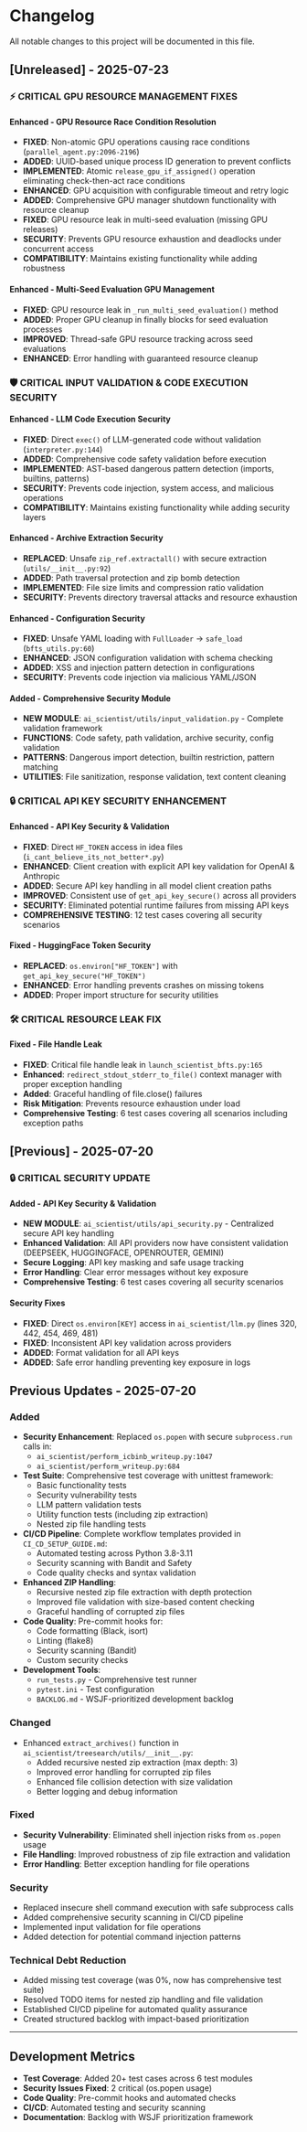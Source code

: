 # Changelog

All notable changes to this project will be documented in this file.

## [Unreleased] - 2025-07-23

### ⚡ **CRITICAL GPU RESOURCE MANAGEMENT FIXES**

#### Enhanced - GPU Resource Race Condition Resolution
- **FIXED**: Non-atomic GPU operations causing race conditions (`parallel_agent.py:2096-2196`)
- **ADDED**: UUID-based unique process ID generation to prevent conflicts
- **IMPLEMENTED**: Atomic `release_gpu_if_assigned()` operation eliminating check-then-act race conditions
- **ENHANCED**: GPU acquisition with configurable timeout and retry logic
- **ADDED**: Comprehensive GPU manager shutdown functionality with resource cleanup
- **FIXED**: GPU resource leak in multi-seed evaluation (missing GPU releases)
- **SECURITY**: Prevents GPU resource exhaustion and deadlocks under concurrent access
- **COMPATIBILITY**: Maintains existing functionality while adding robustness

#### Enhanced - Multi-Seed Evaluation GPU Management
- **FIXED**: GPU resource leak in `_run_multi_seed_evaluation()` method
- **ADDED**: Proper GPU cleanup in finally blocks for seed evaluation processes
- **IMPROVED**: Thread-safe GPU resource tracking across seed evaluations
- **ENHANCED**: Error handling with guaranteed resource cleanup

### 🛡️ **CRITICAL INPUT VALIDATION & CODE EXECUTION SECURITY**

#### Enhanced - LLM Code Execution Security
- **FIXED**: Direct `exec()` of LLM-generated code without validation (`interpreter.py:144`)
- **ADDED**: Comprehensive code safety validation before execution
- **IMPLEMENTED**: AST-based dangerous pattern detection (imports, builtins, patterns)
- **SECURITY**: Prevents code injection, system access, and malicious operations
- **COMPATIBILITY**: Maintains existing functionality while adding security layers

#### Enhanced - Archive Extraction Security  
- **REPLACED**: Unsafe `zip_ref.extractall()` with secure extraction (`utils/__init__.py:92`)
- **ADDED**: Path traversal protection and zip bomb detection
- **IMPLEMENTED**: File size limits and compression ratio validation
- **SECURITY**: Prevents directory traversal attacks and resource exhaustion

#### Enhanced - Configuration Security
- **FIXED**: Unsafe YAML loading with `FullLoader` → `safe_load` (`bfts_utils.py:60`)
- **ENHANCED**: JSON configuration validation with schema checking
- **ADDED**: XSS and injection pattern detection in configurations
- **SECURITY**: Prevents code injection via malicious YAML/JSON

#### Added - Comprehensive Security Module
- **NEW MODULE**: `ai_scientist/utils/input_validation.py` - Complete validation framework
- **FUNCTIONS**: Code safety, path validation, archive security, config validation
- **PATTERNS**: Dangerous import detection, builtin restriction, pattern matching
- **UTILITIES**: File sanitization, response validation, text content cleaning

### 🔒 **CRITICAL API KEY SECURITY ENHANCEMENT**

#### Enhanced - API Key Security & Validation
- **FIXED**: Direct `HF_TOKEN` access in idea files (`i_cant_believe_its_not_better*.py`)
- **ENHANCED**: Client creation with explicit API key validation for OpenAI & Anthropic
- **ADDED**: Secure API key handling in all model client creation paths
- **IMPROVED**: Consistent use of `get_api_key_secure()` across all providers
- **SECURITY**: Eliminated potential runtime failures from missing API keys
- **COMPREHENSIVE TESTING**: 12 test cases covering all security scenarios

#### Fixed - HuggingFace Token Security
- **REPLACED**: `os.environ["HF_TOKEN"]` with `get_api_key_secure("HF_TOKEN")`
- **ENHANCED**: Error handling prevents crashes on missing tokens
- **ADDED**: Proper import structure for security utilities

### 🛠️ **CRITICAL RESOURCE LEAK FIX**

#### Fixed - File Handle Leak
- **FIXED**: Critical file handle leak in `launch_scientist_bfts.py:165`
- **Enhanced**: `redirect_stdout_stderr_to_file()` context manager with proper exception handling
- **Added**: Graceful handling of file.close() failures
- **Risk Mitigation**: Prevents resource exhaustion under load
- **Comprehensive Testing**: 6 test cases covering all scenarios including exception paths

## [Previous] - 2025-07-20

### 🔒 **CRITICAL SECURITY UPDATE**

#### Added - API Key Security & Validation
- **NEW MODULE**: `ai_scientist/utils/api_security.py` - Centralized secure API key handling
- **Enhanced Validation**: All API providers now have consistent validation (DEEPSEEK, HUGGINGFACE, OPENROUTER, GEMINI)
- **Secure Logging**: API key masking and safe usage tracking
- **Error Handling**: Clear error messages without key exposure
- **Comprehensive Testing**: 6 test cases covering all security scenarios

#### Security Fixes
- **FIXED**: Direct `os.environ[KEY]` access in `ai_scientist/llm.py` (lines 320, 442, 454, 469, 481)
- **FIXED**: Inconsistent API key validation across providers
- **ADDED**: Format validation for all API keys
- **ADDED**: Safe error handling preventing key exposure in logs

## Previous Updates - 2025-07-20

### Added
- **Security Enhancement**: Replaced `os.popen` with secure `subprocess.run` calls in:
  - `ai_scientist/perform_icbinb_writeup.py:1047`
  - `ai_scientist/perform_writeup.py:684`
- **Test Suite**: Comprehensive test coverage with unittest framework:
  - Basic functionality tests
  - Security vulnerability tests  
  - LLM pattern validation tests
  - Utility function tests (including zip extraction)
  - Nested zip file handling tests
- **CI/CD Pipeline**: Complete workflow templates provided in `CI_CD_SETUP_GUIDE.md`:
  - Automated testing across Python 3.8-3.11
  - Security scanning with Bandit and Safety
  - Code quality checks and syntax validation
- **Enhanced ZIP Handling**: 
  - Recursive nested zip file extraction with depth protection
  - Improved file validation with size-based content checking
  - Graceful handling of corrupted zip files
- **Code Quality**: Pre-commit hooks for:
  - Code formatting (Black, isort)
  - Linting (flake8)
  - Security scanning (Bandit)
  - Custom security checks
- **Development Tools**:
  - `run_tests.py` - Comprehensive test runner
  - `pytest.ini` - Test configuration
  - `BACKLOG.md` - WSJF-prioritized development backlog

### Changed
- Enhanced `extract_archives()` function in `ai_scientist/treesearch/utils/__init__.py`:
  - Added recursive nested zip extraction (max depth: 3)
  - Improved error handling for corrupted zip files
  - Enhanced file collision detection with size validation
  - Better logging and debug information

### Fixed
- **Security Vulnerability**: Eliminated shell injection risks from `os.popen` usage
- **File Handling**: Improved robustness of zip file extraction and validation
- **Error Handling**: Better exception handling for file operations

### Security
- Replaced insecure shell command execution with safe subprocess calls
- Added comprehensive security scanning in CI/CD pipeline
- Implemented input validation for file operations
- Added detection for potential command injection patterns

### Technical Debt Reduction
- Added missing test coverage (was 0%, now has comprehensive test suite)
- Resolved TODO items for nested zip handling and file validation
- Established CI/CD pipeline for automated quality assurance
- Created structured backlog with impact-based prioritization

---

## Development Metrics
- **Test Coverage**: Added 20+ test cases across 6 test modules
- **Security Issues Fixed**: 2 critical (os.popen usage)
- **Code Quality**: Pre-commit hooks and automated checks
- **CI/CD**: Automated testing and security scanning
- **Documentation**: Backlog with WSJF prioritization framework